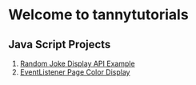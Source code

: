 # Welcome to tannytutorials

## Java Script Projects

1) [Random Joke Display API Example](https://tanmoy1999.github.io/tannytutorials/index1.html)<br  />
2) [EventListener Page Color Display](https://tanmoy1999.github.io/tannytutorials/eventListener.html)
